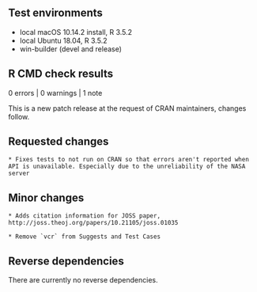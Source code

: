 ## Test environments
* local macOS 10.14.2 install, R 3.5.2
* local Ubuntu 18.04, R 3.5.2
* win-builder (devel and release)

## R CMD check results

0 errors | 0 warnings | 1 note

This is a new patch release at the request of CRAN maintainers, changes
follow.

  ## Requested changes
  
    * Fixes tests to not run on CRAN so that errors aren't reported when API is unavailable. Especially due to the unreliability of the NASA server
  
  ## Minor changes
  
    * Adds citation information for JOSS paper, http://joss.theoj.org/papers/10.21105/joss.01035

    * Remove `vcr` from Suggests and Test Cases

## Reverse dependencies

There are currently no reverse dependencies.
